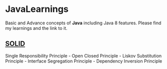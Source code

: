 # JavaLearnings
Basic and Advance concepts of **Java** including Java 8 features. Please find my learnings and the link to it.

## [SOLID](http://handlebarsjs.com/)
Single Responsibility Principle - Open Closed Principle - Liskov Substitution Principle - Interface Segregation Principle - Dependency Inversion Principle




